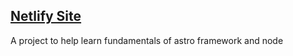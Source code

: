 ## [Netlify Site](https://giphymuseum.netlify.app/)

A project to help learn fundamentals of astro framework and node
